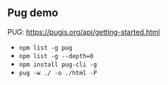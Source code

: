## Pug demo
PUG: https://pugjs.org/api/getting-started.html
- `npm list -g pug`
- `npm list -g --depth=0`
- `npm install pug-cli -g`
- `pug -w ./ -o ./html -P`
